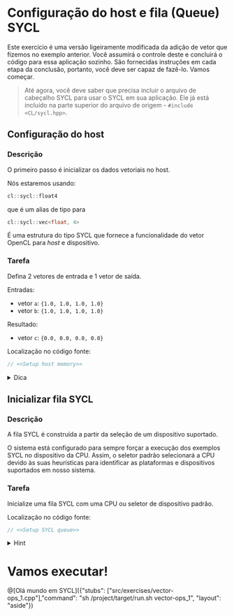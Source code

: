 # Configuração do host e fila (Queue) SYCL

Este exercício é uma versão ligeiramente modificada da adição de vetor que fizemos no exemplo anterior. Você assumirá o controle deste e concluirá o código para essa aplicação sozinho. São fornecidas instruções em cada etapa da conclusão, portanto, você deve ser capaz de fazê-lo. Vamos começar.

> Até agora, você deve saber que precisa incluir o arquivo de cabeçalho SYCL para usar o SYCL em sua aplicação. Ele já está incluído na parte superior do arquivo de origem - `#include <CL/sycl.hpp>`.

## Configuração do host

### Descrição

O primeiro passo é inicializar os dados vetoriais no host.

Nós estaremos usando:

```cpp
cl::sycl::float4
```
que é um alias de tipo para

```cpp
cl::sycl::vec<float, 4>
```

É uma estrutura do tipo SYCL que fornece a funcionalidade do vetor OpenCL para _host_ e dispositivo.

### Tarefa

Defina 2 vetores de entrada e 1 vetor de saída.

Entradas:
 - vetor `a`: `{1.0, 1.0, 1.0, 1.0}`
 - vetor `b`: `{1.0, 1.0, 1.0, 1.0}`

Resultado:
- vetor `c`: `{0.0, 0.0, 0.0, 0.0}`

Localização no código fonte:

```cpp
// <<Setup host memory>>
```

<details><summary>Dica</summary>
<p>

```cpp
sycl::float4 a = { 1.0f, 1.0f, 1.0f, 1.0f }; // entrada 1
```

</p>
</details>

## Inicializar fila SYCL

### Descrição

A fila SYCL é construída a partir da seleção de um dispositivo suportado.

O sistema está configurado para sempre forçar a execução dos exemplos SYCL no dispositivo da CPU. Assim, o seletor padrão selecionará a CPU devido às suas heurísticas para identificar as plataformas e dispositivos suportados em nosso sistema.

### Tarefa

Inicialize uma fila SYCL com uma CPU ou seletor de dispositivo padrão.

Localização no código fonte:

```cpp
// <<Setup SYCL queue>>
```

<details><summary>Hint</summary>
<p>

```cpp
sycl::queue myQueue(sycl::default_selector{}); 
// seleciona explicitamente a CPU: sycl::cpu_selector{}
```

</p>
</details>

# Vamos executar!

@[Olá mundo em SYCL]({"stubs": ["src/exercises/vector-ops_1.cpp"],"command": "sh /project/target/run.sh vector-ops_1", "layout": "aside"})
